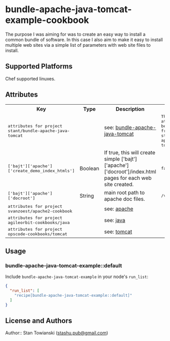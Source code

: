 # bundle-apache-java-tomcat-example-cookbook

The purpose I was aiming for was to create an easy way to install a common bundle of software. In this case I also aim to make it easy to install multiple web sites via a simple list of parameters with web site files to install.

## Supported Platforms

Chef supported linuxes.

## Attributes

<table>
  <tr>
    <th>Key</th>
    <th>Type</th>
    <th>Description</th>
    <th>Default</th>
  </tr>
  <tr>
    <td><tt>attributes for project stant/bundle-apache-java-tomcat</tt></td>
    <td>&nbsp;</td>
    <td>see: <a href="https://github.com/stant/bundle-apache-java-tomcat-example">bundle-apache-java-tomcat</a></td>
    <td><tt>The attributes below are from: stant/bundle-apache-java-tomcat</tt></td>
  </tr>
  <tr>
    <td><tt>['bajt']['apache']['create_demo_index_htmls']</tt></td>
    <td>Boolean</td>
    <td>If true, this will create simple ['bajt']['apache']['docroot']/index.html pages for each web site created.</td>
    <td><tt>false</tt></td>
  </tr>
  <tr>
    <td><tt>['bajt']['apache']['docroot']</tt></td>
    <td>String</td>
    <td>main root path to apache doc files.</td>
    <td><tt>/var/www</tt></td>
  </tr>
  <tr>
    <td><tt>attributes for project svanzoest/apache2-cookbook</tt></td>
    <td>&nbsp;</td>
    <td>see: <a href="https://github.com/svanzoest/apache2-cookbook">apache</a></td>
    <td><tt></tt></td>
  </tr>
  <tr>
    <td><tt>attributes for project agileorbit-cookbooks/java</tt></td>
    <td>&nbsp;</td>
    <td>see: <a href="https://github.com/agileorbit-cookbooks/java">java</a></td>
    <td><tt></tt></td>
  </tr>
  <tr>
    <td><tt>attributes for project opscode-cookbooks/tomcat</tt></td>
    <td>&nbsp;</td>
    <td>see: <a href="https://github.com/opscode-cookbooks/tomcat">tomcat</a></td>
    <td><tt></tt></td>
  </tr>
</table>

## Usage

### bundle-apache-java-tomcat-example::default

Include `bundle-apache-java-tomcat-example` in your node's `run_list`:

```json
{
  "run_list": [
    "recipe[bundle-apache-java-tomcat-example::default]"
  ]
}
```

## License and Authors

Author:: Stan Towianski (stashu.pub@gmail.com)
